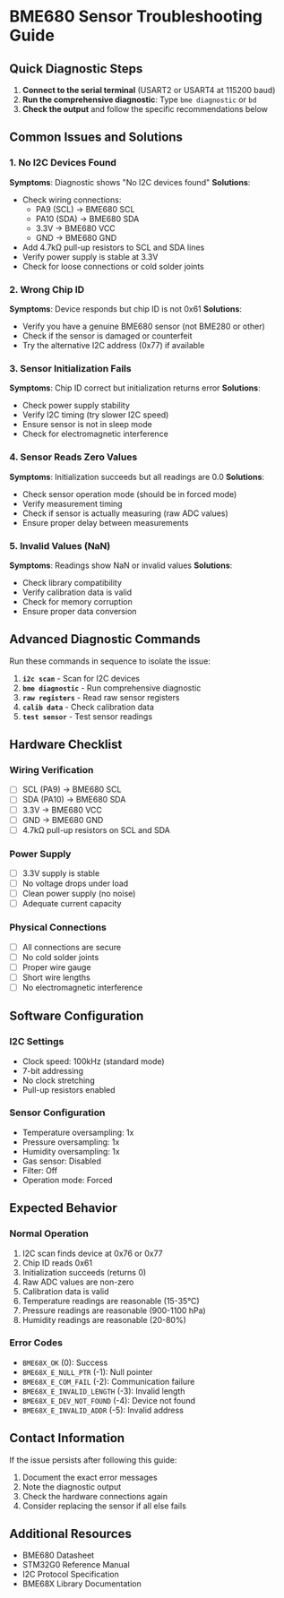 # BME680 Sensor Troubleshooting Guide

## Quick Diagnostic Steps

1. **Connect to the serial terminal** (USART2 or USART4 at 115200 baud)
2. **Run the comprehensive diagnostic**: Type `bme diagnostic` or `bd`
3. **Check the output** and follow the specific recommendations below

## Common Issues and Solutions

### 1. No I2C Devices Found
**Symptoms**: Diagnostic shows "No I2C devices found"
**Solutions**:
- Check wiring connections:
  - PA9 (SCL) → BME680 SCL
  - PA10 (SDA) → BME680 SDA
  - 3.3V → BME680 VCC
  - GND → BME680 GND
- Add 4.7kΩ pull-up resistors to SCL and SDA lines
- Verify power supply is stable at 3.3V
- Check for loose connections or cold solder joints

### 2. Wrong Chip ID
**Symptoms**: Device responds but chip ID is not 0x61
**Solutions**:
- Verify you have a genuine BME680 sensor (not BME280 or other)
- Check if the sensor is damaged or counterfeit
- Try the alternative I2C address (0x77) if available

### 3. Sensor Initialization Fails
**Symptoms**: Chip ID correct but initialization returns error
**Solutions**:
- Check power supply stability
- Verify I2C timing (try slower I2C speed)
- Ensure sensor is not in sleep mode
- Check for electromagnetic interference

### 4. Sensor Reads Zero Values
**Symptoms**: Initialization succeeds but all readings are 0.0
**Solutions**:
- Check sensor operation mode (should be in forced mode)
- Verify measurement timing
- Check if sensor is actually measuring (raw ADC values)
- Ensure proper delay between measurements

### 5. Invalid Values (NaN)
**Symptoms**: Readings show NaN or invalid values
**Solutions**:
- Check library compatibility
- Verify calibration data is valid
- Check for memory corruption
- Ensure proper data conversion

## Advanced Diagnostic Commands

Run these commands in sequence to isolate the issue:

1. **`i2c scan`** - Scan for I2C devices
2. **`bme diagnostic`** - Run comprehensive diagnostic
3. **`raw registers`** - Read raw sensor registers
4. **`calib data`** - Check calibration data
5. **`test sensor`** - Test sensor readings

## Hardware Checklist

### Wiring Verification
- [ ] SCL (PA9) → BME680 SCL
- [ ] SDA (PA10) → BME680 SDA  
- [ ] 3.3V → BME680 VCC
- [ ] GND → BME680 GND
- [ ] 4.7kΩ pull-up resistors on SCL and SDA

### Power Supply
- [ ] 3.3V supply is stable
- [ ] No voltage drops under load
- [ ] Clean power supply (no noise)
- [ ] Adequate current capacity

### Physical Connections
- [ ] All connections are secure
- [ ] No cold solder joints
- [ ] Proper wire gauge
- [ ] Short wire lengths
- [ ] No electromagnetic interference

## Software Configuration

### I2C Settings
- Clock speed: 100kHz (standard mode)
- 7-bit addressing
- No clock stretching
- Pull-up resistors enabled

### Sensor Configuration
- Temperature oversampling: 1x
- Pressure oversampling: 1x  
- Humidity oversampling: 1x
- Gas sensor: Disabled
- Filter: Off
- Operation mode: Forced

## Expected Behavior

### Normal Operation
1. I2C scan finds device at 0x76 or 0x77
2. Chip ID reads 0x61
3. Initialization succeeds (returns 0)
4. Raw ADC values are non-zero
5. Calibration data is valid
6. Temperature readings are reasonable (15-35°C)
7. Pressure readings are reasonable (900-1100 hPa)
8. Humidity readings are reasonable (20-80%)

### Error Codes
- `BME68X_OK` (0): Success
- `BME68X_E_NULL_PTR` (-1): Null pointer
- `BME68X_E_COM_FAIL` (-2): Communication failure
- `BME68X_E_INVALID_LENGTH` (-3): Invalid length
- `BME68X_E_DEV_NOT_FOUND` (-4): Device not found
- `BME68X_E_INVALID_ADDR` (-5): Invalid address

## Contact Information

If the issue persists after following this guide:
1. Document the exact error messages
2. Note the diagnostic output
3. Check the hardware connections again
4. Consider replacing the sensor if all else fails

## Additional Resources

- BME680 Datasheet
- STM32G0 Reference Manual
- I2C Protocol Specification
- BME68X Library Documentation 